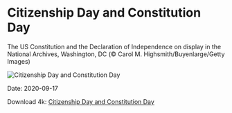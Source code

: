 # Citizenship Day and Constitution Day

The US Constitution and the Declaration of Independence on display in the National Archives, Washington, DC (© Carol M. Highsmith/Buyenlarge/Getty Images)

![Citizenship Day and Constitution Day](https://bing.com/th?id=OHR.NationalArchives_EN-US1893473664_UHD.jpg&rf=LaDigue_UHD.jpg&pid=hp&w=1024&h=576)

Date: 2020-09-17

Download 4k: [Citizenship Day and Constitution Day](https://bing.com/th?id=OHR.NationalArchives_EN-US1893473664_UHD.jpg&rf=LaDigue_UHD.jpg&pid=hp&w=3840&h=2160)

